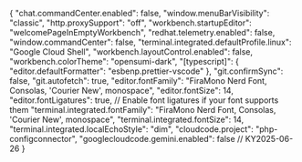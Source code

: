 {
    "chat.commandCenter.enabled": false,
    "window.menuBarVisibility": "classic",
    "http.proxySupport": "off",
    "workbench.startupEditor": "welcomePageInEmptyWorkbench",
    "redhat.telemetry.enabled": false,
    "window.commandCenter": false,
    "terminal.integrated.defaultProfile.linux": "Google Cloud Shell",
    "workbench.layoutControl.enabled": false,
    "workbench.colorTheme": "opensumi-dark",
    "[typescript]": {
        "editor.defaultFormatter": "esbenp.prettier-vscode"
    },
    "git.confirmSync": false,
    "git.autofetch": true,
    "editor.fontFamily": "FiraMono Nerd Font, Consolas, 'Courier New', monospace",
    "editor.fontSize": 14,
    "editor.fontLigatures": true,  // Enable font ligatures if your font supports them
    "terminal.integrated.fontFamily": "FiraMono Nerd Font, Consolas, 'Courier New', monospace",
    "terminal.integrated.fontSize": 14,
    "terminal.integrated.localEchoStyle": "dim",
    "cloudcode.project": "php-configconnector",
    "googlecloudcode.gemini.enabled": false
    // KY2025-06-26
}
